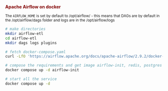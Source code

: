 <summary><b style="color:Maroon;">Apache Airflow on docker</b></summary>

<sub>The `AIRFLOW_HOME` is set by default to /opt/airflow/ - this means that DAGs are by default in the /opt/airflow/dags folder and logs are in the /opt/airflow/logs<sub>

```bash
# make directories
mkdir airflow-etl
cd airflow-etl
mkdir dags logs plugins

# fetch docker-compose.yaml
curl -LfO 'https://airflow.apache.org/docs/apache-airflow/2.9.2/docker-compose.yaml'

# compose the requirements and get image airflow-init, redis, postgres
docker compose up -d airflow-init

# start all the service
docker compose up -d
```